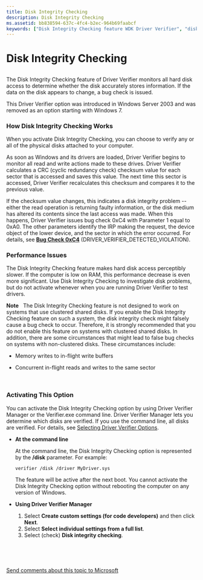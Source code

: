 ```yaml
---
title: Disk Integrity Checking
description: Disk Integrity Checking
ms.assetid: bb838594-637c-4fc4-b2ec-964b69faabcf
keywords: ["Disk Integrity Checking feature WDK Driver Verifier", "disk storage accuracy WDK Driver Verifier", "storage accuracy WDK Driver Verifier"]
---
```


# Disk Integrity Checking


## <span id="ddk_disk_integrity_verification_tools"></span><span id="DDK_DISK_INTEGRITY_VERIFICATION_TOOLS"></span>


The Disk Integrity Checking feature of Driver Verifier monitors all hard disk access to determine whether the disk accurately stores information. If the data on the disk appears to change, a bug check is issued.

This Driver Verifier option was introduced in Windows Server 2003 and was removed as an option starting with Windows 7.

### <span id="how_disk_integrity_checking_works"></span><span id="HOW_DISK_INTEGRITY_CHECKING_WORKS"></span>How Disk Integrity Checking Works

When you activate Disk Integrity Checking, you can choose to verify any or all of the physical disks attached to your computer.

As soon as Windows and its drivers are loaded, Driver Verifier begins to monitor all read and write actions made to these drives. Driver Verifier calculates a CRC (cyclic redundancy check) checksum value for each sector that is accessed and saves this value. The next time this sector is accessed, Driver Verifier recalculates this checksum and compares it to the previous value.

If the checksum value changes, this indicates a disk integrity problem -- either the read operation is returning faulty information, or the disk medium has altered its contents since the last access was made. When this happens, Driver Verifier issues bug check 0xC4 with Parameter 1 equal to 0xA0. The other parameters identify the IRP making the request, the device object of the lower device, and the sector in which the error occurred. For details, see [**Bug Check 0xC4**](https://msdn.microsoft.com/library/windows/hardware/ff560187) (DRIVER\_VERIFIER\_DETECTED\_VIOLATION).

### <span id="performance_issues"></span><span id="PERFORMANCE_ISSUES"></span>Performance Issues

The Disk Integrity Checking feature makes hard disk access perceptibly slower. If the computer is low on RAM, this performance decrease is even more significant. Use Disk Integrity Checking to investigate disk problems, but do not activate whenever when you are running Driver Verifier to test drivers.

**Note**   The Disk Integrity Checking feature is not designed to work on systems that use clustered shared disks. If you enable the Disk Integrity Checking feature on such a system, the disk integrity check might falsely cause a bug check to occur. Therefore, it is strongly recommended that you do not enable this feature on systems with clustered shared disks.
In addition, there are some circumstances that might lead to false bug checks on systems with non-clustered disks. These circumstances include:

-   Memory writes to in-flight write buffers

-   Concurrent in-flight reads and writes to the same sector

 

### <span id="activating_this_option"></span><span id="ACTIVATING_THIS_OPTION"></span>Activating This Option

You can activate the Disk Integrity Checking option by using Driver Verifier Manager or the Verifier.exe command line. Driver Verifier Manager lets you determine which disks are verified. If you use the command line, all disks are verified. For details, see [Selecting Driver Verifier Options](selecting-driver-verifier-options.md).

-   **At the command line**

    At the command line, the Disk Integrity Checking option is represented by the **/disk** parameter. For example:

    ```
    verifier /disk /driver MyDriver.sys
    ```

    The feature will be active after the next boot. You cannot activate the Disk Integrity Checking option without rebooting the computer on any version of Windows.

-   **Using Driver Verifier Manager**
    1.  Select **Create custom settings (for code developers)** and then click **Next**.
    2.  Select **Select individual settings from a full list**.
    3.  Select (check) **Disk integrity checking**.

 

 

[Send comments about this topic to Microsoft](mailto:wsddocfb@microsoft.com?subject=Documentation%20feedback%20[devtest\devtest]:%20Disk%20Integrity%20Checking%20%20RELEASE:%20%2811/17/2016%29&body=%0A%0APRIVACY%20STATEMENT%0A%0AWe%20use%20your%20feedback%20to%20improve%20the%20documentation.%20We%20don't%20use%20your%20email%20address%20for%20any%20other%20purpose,%20and%20we'll%20remove%20your%20email%20address%20from%20our%20system%20after%20the%20issue%20that%20you're%20reporting%20is%20fixed.%20While%20we're%20working%20to%20fix%20this%20issue,%20we%20might%20send%20you%20an%20email%20message%20to%20ask%20for%20more%20info.%20Later,%20we%20might%20also%20send%20you%20an%20email%20message%20to%20let%20you%20know%20that%20we've%20addressed%20your%20feedback.%0A%0AFor%20more%20info%20about%20Microsoft's%20privacy%20policy,%20see%20http://privacy.microsoft.com/default.aspx. "Send comments about this topic to Microsoft")




